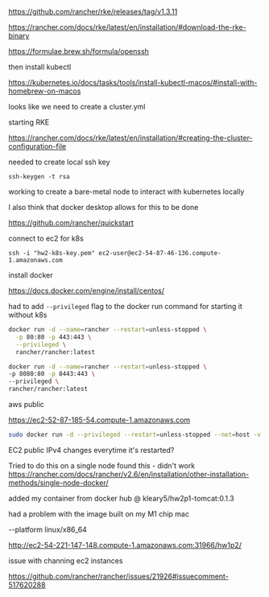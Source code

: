 https://github.com/rancher/rke/releases/tag/v1.3.11

https://rancher.com/docs/rke/latest/en/installation/#download-the-rke-binary

https://formulae.brew.sh/formula/openssh

then install kubectl 

https://kubernetes.io/docs/tasks/tools/install-kubectl-macos/#install-with-homebrew-on-macos

looks like we need to create a cluster.yml

starting RKE 

https://rancher.com/docs/rke/latest/en/installation/#creating-the-cluster-configuration-file

needed to create local ssh key 

`ssh-keygen -t rsa`

working to create a bare-metal node to interact with kubernetes locally

I also think that docker desktop allows for this to be done

https://github.com/rancher/quickstart

connect to ec2 for k8s

`ssh -i "hw2-k8s-key.pem" ec2-user@ec2-54-87-46-136.compute-1.amazonaws.com`

install docker 

https://docs.docker.com/engine/install/centos/

had to add `--privileged` flag to the docker run command for starting it without k8s

```bash
docker run -d --name=rancher --restart=unless-stopped \
  -p 80:80 -p 443:443 \
  --privileged \
  rancher/rancher:latest
  ```

  ```bash
docker run -d --name=rancher --restart=unless-stopped \
  -p 8080:80 -p 8443:443 \
  --privileged \
  rancher/rancher:latest
  ```

aws public 

https://ec2-52-87-185-54.compute-1.amazonaws.com


```bash
sudo docker run -d --privileged --restart=unless-stopped --net=host -v /etc/kubernetes:/etc/kubernetes -v /var/run:/var/run  rancher/rancher-agent:v2.6.5 --server https://ec2-52-87-185-54.compute-1.amazonaws.com --token 6gxkz2r7nqq54j5w49g9xxkk67jwnfcs8g5bqnzckxqmmmww7c6dmq --ca-checksum 91e787b89952dcd3199783ec062b95f39ddf404ca85ac1b9b4a4528339631978 --etcd --controlplane --worker
```

EC2 public IPv4 changes everytime it's restarted?

Tried to do this on a single node found this - didn't work 
https://rancher.com/docs/rancher/v2.6/en/installation/other-installation-methods/single-node-docker/


added my container from docker hub @ kleary5/hw2p1-tomcat:0.1.3

had a problem with the image built on my M1 chip mac 

--platform linux/x86_64 

http://ec2-54-221-147-148.compute-1.amazonaws.com:31966/hw1p2/

issue with channing ec2 instances

https://github.com/rancher/rancher/issues/21926#issuecomment-517620288
